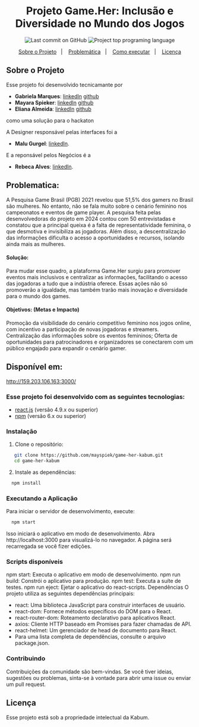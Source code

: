 <h1 align="center" >
    Projeto Game.Her: Inclusão e Diversidade no Mundo dos Jogos
</h1>

<p align="center">
<img alt="Last commit on GitHub" src="https://img.shields.io/github/last-commit/gabrielamarqs/hackaton_kabum_api?color=E02041">
<img alt="Project top programing language" src="https://img.shields.io/github/languages/top/mayspiek/game-her-kabum?color=E02041">
</p>

<p align="center" >
  <a href="#sobre-o-projeto" >Sobre o Projeto</a>&nbsp;&nbsp;&nbsp;|&nbsp;&nbsp;&nbsp;
  <a href="#problematica" >Problemática</a>&nbsp;&nbsp;&nbsp;|&nbsp;&nbsp;&nbsp;
  <a href="#como-executar" >Como executar</a>&nbsp;&nbsp;&nbsp;|&nbsp;&nbsp;&nbsp;
  <a href="#licença" >Licença</a>
</p>

## Sobre o Projeto 
Esse projeto foi desenvolvido tecnicamante por 
- **Gabriela Marques**: [linkedIn](https://www.linkedin.com/in/gabriela-marques-dos-santos-899092161/) [github](https://github.com/gabrielamarqs)
-  **Mayara Spieker**: [linkedIn](https://www.linkedin.com/in/mayara-spieker/) [github](https://github.com/mayspiek)
- **Eliana Almeida**: [linkedIn](https://www.linkedin.com/in/elianaalmeida/) [github](https://github.com/Eliana100)

como uma solução para o hackaton

A Designer responsável pelas interfaces foi a 
- **Malu Gurgel**: [linkedIn](https://www.linkedin.com/in/malu-gurgel-66456a265).
  
E a reponsável pelos Negócios é a
- **Rebeca Alves**: [linkedIn](https://www.linkedin.com/in/rebeca-060990195/).

## Problematica:
A Pesquisa Game Brasil (PGB) 2021 revelou que 51,5% dos gamers no Brasil são mulheres. No entanto, não se fala muito sobre o cenário feminino nos campeonatos e eventos de game player. A pesquisa feita pelas desenvolvedoras do projeto em 2024 contou com 50 entrevistadas e constatou que a principal queixa é a falta de representatividade feminina, o que desmotiva e invisibiliza as jogadoras. Além disso, a descentralização das informações dificulta o acesso a oportunidades e recursos, isolando ainda mais as mulheres.
#### Solução:
Para mudar esse quadro, a plataforma Game.Her surgiu para promover eventos mais inclusivos e centralizar as informações, facilitando o acesso das jogadoras a tudo que a indústria oferece. Essas ações não só promoverão a igualdade, mas também trarão mais inovação e diversidade para o mundo dos games.
#### Objetivos: (Metas e Impacto)
Promoção da visibilidade do cenário competitivo feminino nos jogos online, com incentivo a participação de novas jogadoras e streamers.
Centralização das informações sobre os eventos femininos;
Oferta de oportunidades para patrocinadores e organizadores se conectarem com um público engajado para expandir o cenário gamer.

## Disponível em:
http://159.203.106.163:3000/

### Esse projeto foi desenvolvido com as seguintes tecnologias:
- [react.js](https://react.dev/) (versão 4.9.x ou superior)
- [npm](https://www.npmjs.com/) (versão 6.x ou superior)

### Instalação

1. Clone o repositório:
```bash
   git clone https://github.com/mayspiek/game-her-kabum.git
   cd game-her-kabum
```

2. Instale as dependências:

```bash
  npm install
```

### Executando a Aplicação
Para iniciar o servidor de desenvolvimento, execute:

```bash
  npm start
```
Isso iniciará o aplicativo em modo de desenvolvimento. Abra http://localhost:3000 para visualizá-lo no navegador. A página será recarregada se você fizer edições.


### Scripts disponíveis

npm start: Executa o aplicativo em modo de desenvolvimento.
npm run build: Constrói o aplicativo para produção.
npm test: Executa a suíte de testes.
npm run eject: Ejetar o aplicativo do react-scripts.
Dependências
O projeto utiliza as seguintes dependências principais:

- react: Uma biblioteca JavaScript para construir interfaces de usuário.
- react-dom: Fornece métodos específicos do DOM para o React.
- react-router-dom: Roteamento declarativo para aplicativos React.
- axios: Cliente HTTP baseado em Promises para fazer chamadas de API.
- react-helmet: Um gerenciador de head de documento para React.
- Para uma lista completa de dependências, consulte o arquivo package.json.

### Contribuindo
Contribuições da comunidade são bem-vindas. Se você tiver ideias, sugestões ou problemas, sinta-se à vontade para abrir uma issue ou enviar um pull request.

## Licença
Esse projeto está sob a propriedade intelectual da Kabum.







